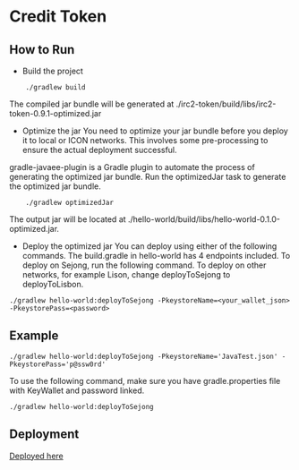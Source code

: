 # Credit Token

## How to Run
* Build the project
```
    ./gradlew build 
```
The compiled jar bundle will be generated at ./irc2-token/build/libs/irc2-token-0.9.1-optimized.jar

* Optimize the jar
You need to optimize your jar bundle before you deploy it to local or ICON networks. This involves some pre-processing to ensure the actual deployment successful.

gradle-javaee-plugin is a Gradle plugin to automate the process of generating the optimized jar bundle. Run the optimizedJar task to generate the optimized jar bundle.
```
    ./gradlew optimizedJar
```
The output jar will be located at ./hello-world/build/libs/hello-world-0.1.0-optimized.jar.

* Deploy the optimized jar
You can deploy using either of the following commands. The build.gradle in hello-world has 4 endpoints included. To deploy on Sejong, run the following command. To deploy on other networks, for example Lison, change deployToSejong to deployToLisbon.

```
./gradlew hello-world:deployToSejong -PkeystoreName=<your_wallet_json> -PkeystorePass=<password>
```

## Example
```
./gradlew hello-world:deployToSejong -PkeystoreName='JavaTest.json' -PkeystorePass='p@ssw0rd'
```
To use the following command, make sure you have gradle.properties file with KeyWallet and password linked.
```
./gradlew hello-world:deployToSejong
```

## Deployment
[Deployed here](https://sejong.tracker.solidwallet.io/contract/cx2f97f267caf9f7da1a7855f2f75d331a47f8f4e7)
